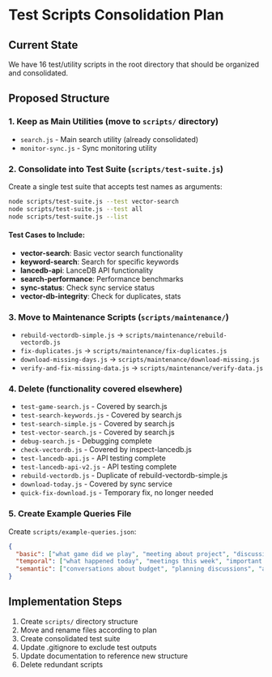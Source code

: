 # Test Scripts Consolidation Plan

## Current State

We have 16 test/utility scripts in the root directory that should be organized and consolidated.

## Proposed Structure

### 1. Keep as Main Utilities (move to `scripts/` directory)

- `search.js` - Main search utility (already consolidated)
- `monitor-sync.js` - Sync monitoring utility

### 2. Consolidate into Test Suite (`scripts/test-suite.js`)

Create a single test suite that accepts test names as arguments:

```bash
node scripts/test-suite.js --test vector-search
node scripts/test-suite.js --test all
node scripts/test-suite.js --list
```

#### Test Cases to Include:

- **vector-search**: Basic vector search functionality
- **keyword-search**: Search for specific keywords
- **lancedb-api**: LanceDB API functionality
- **search-performance**: Performance benchmarks
- **sync-status**: Check sync service status
- **vector-db-integrity**: Check for duplicates, stats

### 3. Move to Maintenance Scripts (`scripts/maintenance/`)

- `rebuild-vectordb-simple.js` → `scripts/maintenance/rebuild-vectordb.js`
- `fix-duplicates.js` → `scripts/maintenance/fix-duplicates.js`
- `download-missing-days.js` → `scripts/maintenance/download-missing.js`
- `verify-and-fix-missing-data.js` → `scripts/maintenance/verify-data.js`

### 4. Delete (functionality covered elsewhere)

- `test-game-search.js` - Covered by search.js
- `test-search-keywords.js` - Covered by search.js
- `test-search-simple.js` - Covered by search.js
- `test-vector-search.js` - Covered by search.js
- `debug-search.js` - Debugging complete
- `check-vectordb.js` - Covered by inspect-lancedb.js
- `test-lancedb-api.js` - API testing complete
- `test-lancedb-api-v2.js` - API testing complete
- `rebuild-vectordb.js` - Duplicate of rebuild-vectordb-simple.js
- `download-today.js` - Covered by sync service
- `quick-fix-download.js` - Temporary fix, no longer needed

### 5. Create Example Queries File

Create `scripts/example-queries.json`:

```json
{
  "basic": ["what game did we play", "meeting about project", "discussion yesterday"],
  "temporal": ["what happened today", "meetings this week", "important decisions last month"],
  "semantic": ["conversations about budget", "planning discussions", "action items from meetings"]
}
```

## Implementation Steps

1. Create `scripts/` directory structure
2. Move and rename files according to plan
3. Create consolidated test suite
4. Update .gitignore to exclude test outputs
5. Update documentation to reference new structure
6. Delete redundant scripts
